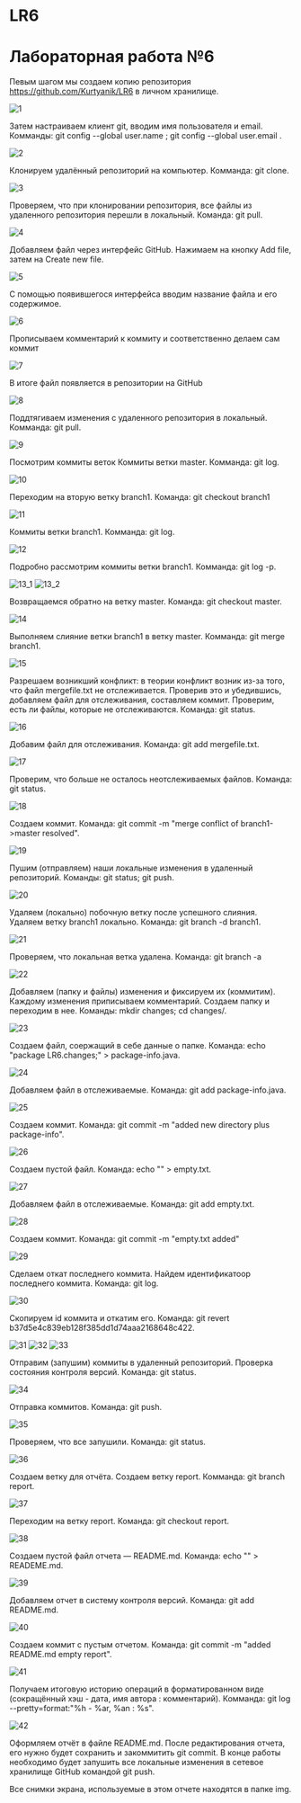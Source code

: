 # LR6

# Лабораторная работа №6

Певым шагом мы создаем копию репозитория https://github.com/Kurtyanik/LR6 в личном хранилище.

![1](https://user-images.githubusercontent.com/89647102/200087903-e42ac66a-0f71-4450-a918-4d0ecece26a6.jpg)

Затем настраиваем клиент git, вводим имя пользователя и email.
Комманды: git config --global user.name <username>; git config --global user.email <email>.

![2](https://user-images.githubusercontent.com/89647102/200087961-96f7b7fd-091a-4172-88f1-8b0d895282be.jpg)

Клонируем удалённый репозиторий на компьютер.
Комманда: git clone.

![3](https://user-images.githubusercontent.com/89647102/200087973-d85f4449-0bae-49f7-8dd0-d11e66fdfbc4.jpg)

Проверяем, что при клонировании репозитория, все файлы из удаленного репозитория перешли в локальный.
Команда: git pull.

![4](https://user-images.githubusercontent.com/89647102/200087992-8dd71d84-555f-4c37-9371-129da150c701.jpg)

Добавляем файл через интерфейс GitHub.
Нажимаем на кнопку Add file, затем на Create new file.

![5](https://user-images.githubusercontent.com/89647102/200088025-d1b98666-48d3-4bb4-b600-44313cd1fed2.jpg)

С помощью появившегося интерфейса вводим название файла и его содержимое.

![6](https://user-images.githubusercontent.com/89647102/200088031-f3646b6c-54e9-41b0-8da2-aef92bf9f72a.jpg)

Прописываем комментарий к коммиту и соответственно делаем сам коммит

![7](https://user-images.githubusercontent.com/89647102/200088038-0e8cfc4b-c406-468a-8eda-2e269028be03.jpg)

В итоге файл появляется в репозитории на GitHub

![8](https://user-images.githubusercontent.com/89647102/200088042-57f893fe-37d1-4542-af30-150ee127d628.jpg)

Поддтягиваем изменения с удаленного репозитория в локальный.
Комманда: git pull.

![9](https://user-images.githubusercontent.com/89647102/200088202-e1675d8a-0b82-41af-9dda-61d0e7d69a73.jpg)

Посмотрим коммиты веток
Коммиты ветки master. Комманда: git log.

![10](https://user-images.githubusercontent.com/89647102/200088205-42195fbc-144b-4a93-a73b-1317366faaad.jpg)

Переходим на вторую ветку branch1. Команда: git checkout branch1

![11](https://user-images.githubusercontent.com/89647102/200088208-f56fd4d4-6860-493b-bb3d-29cf360bbae2.jpg)

Коммиты ветки branch1. Комманда: git log.

![12](https://user-images.githubusercontent.com/89647102/200088220-feb98364-b866-4c30-a95e-2f4df48d80b9.jpg)

Подробно рассмотрим коммиты ветки branch1.
Комманда: git log -p.

![13_1](https://user-images.githubusercontent.com/89647102/200088233-2c9c69d8-ccc0-4bfc-9198-8e8651210c88.jpg)
![13_2](https://user-images.githubusercontent.com/89647102/200088240-01472dfc-ea02-4ba4-a2a7-28c63e1605af.jpg)

Возвращаемся обратно на ветку master.
Команда: git checkout master.

![14](https://user-images.githubusercontent.com/89647102/200088320-652c2376-6363-4c7b-984b-132d3c30ce30.jpg)

Выполняем слияние ветки branch1 в ветку master.
Комманда: git merge branch1.

![15](https://user-images.githubusercontent.com/89647102/200088323-ef2e04e6-971e-42a2-aeb2-2d26ee7577aa.jpg)

Разрешаем возникший конфликт: в теории конфликт возник из-за того, что файл mergefile.txt не отслеживается. Проверив это и убедившись, добавляем файл для отслеживания, составляем коммит.
Проверим, есть ли файлы, которые не отслеживаются. Команда: git status.

![16](https://user-images.githubusercontent.com/89647102/200088332-f346179b-92b6-4073-806e-101afc01eaa4.jpg)

Добавим файл для отслеживания. Команда: git add mergefile.txt.

![17](https://user-images.githubusercontent.com/89647102/200088335-33a97928-2cc2-4124-8c07-9e38c8796b1b.jpg)

Проверим, что больше не осталось неотслеживаемых файлов. Команда: git status.

![18](https://user-images.githubusercontent.com/89647102/200088340-c3e92c94-a92d-466f-b9d5-29c32966a076.jpg)

Создаем коммит. Команда: git commit -m "merge conflict of branch1->master resolved".

![19](https://user-images.githubusercontent.com/89647102/200088345-f954abc0-ce13-457c-b40d-bfc7548f7fc7.jpg)

Пушим (отправляем) наши локальные изменения в удаленный репозиторий.
Команды: git status; git push.

![20](https://user-images.githubusercontent.com/89647102/200088362-e23aa35e-ee28-4dfe-9d18-26ee1cca6846.jpg)

Удаляем (локально) побочную ветку после успешного слияния.
Удаляем ветку branch1 локально. Команда: git branch -d branch1.

![21](https://user-images.githubusercontent.com/89647102/200088370-12bebc8c-75c5-4339-8d0a-aa42e23371cd.jpg)

Проверяем, что локальная ветка удалена. Команда: git branch -a

![22](https://user-images.githubusercontent.com/89647102/200088457-bab0e944-9331-4974-8cdd-eba3023feab5.jpg)

Добавляем (папку и файлы) изменения и фиксируем их (коммитим). Каждому изменения приписываем комментарий.
Создаем папку и переходим в нее. Команды: mkdir changes; cd changes/.

![23](https://user-images.githubusercontent.com/89647102/200088468-6a5271b5-526d-4cc5-b5db-3040f105b596.jpg)

Создаем файл, соержащий в себе данные о папке. Команда: echo "package LR6.changes;" > package-info.java.

![24](https://user-images.githubusercontent.com/89647102/200088471-3bfc4764-14a0-4b7c-b2ad-4c7c5cb484b2.jpg)

Добавляем файл в отслеживаемые. Команда: git add package-info.java.

![25](https://user-images.githubusercontent.com/89647102/200088477-a9a287b9-4a7e-46d3-9c1e-87d189436876.jpg)

Создаем коммит. Команда: git commit -m "added new directory plus package-info".

![26](https://user-images.githubusercontent.com/89647102/200088480-fc49aa40-62ab-4cf9-9e0e-f7de05645002.jpg)

Создаем пустой файл. Команда: echo "" > empty.txt.

![27](https://user-images.githubusercontent.com/89647102/200088488-6ea160b3-768a-4040-bdbc-ab76e0cd3678.jpg)

Добавляем файл в отслеживаемые. Команда: git add empty.txt.

![28](https://user-images.githubusercontent.com/89647102/200088502-56a843d7-84bb-44f9-8a95-f3a62267de71.jpg)

Создаем коммит. Команда: git commit -m "empty.txt added"

![29](https://user-images.githubusercontent.com/89647102/200088504-9953acc8-f144-44b8-acd5-15024b38efa8.jpg)

Сделаем откат последнего коммита.
Найдем идентификатоор последнего коммита. Команда: git log.

![30](https://user-images.githubusercontent.com/89647102/200088507-160b37a6-c0b0-4b0c-adb7-1a380a34ced8.jpg)

Скопируем id коммита и откатим его. Команда: git revert b37d5e4c839eb128f385dd1d74aaa2168648c422.

![31](https://user-images.githubusercontent.com/89647102/200088513-6bb05777-64b7-4f28-9142-0e7a2304252c.jpg)
![32](https://user-images.githubusercontent.com/89647102/200088520-aa442614-9da6-41ce-992e-b682efd5b97b.jpg)
![33](https://user-images.githubusercontent.com/89647102/200088524-a9269628-38b0-4b4e-9e1b-a4b4084cc375.jpg)

Отправим (запушим) коммиты в удаленный репозиторий.
Проверка состояния контроля версий. Команда: git status.

![34](https://user-images.githubusercontent.com/89647102/200088539-af384b14-d7bf-4686-82d6-24e9a0995c7d.jpg)

Отправка коммитов. Команда: git push.

![35](https://user-images.githubusercontent.com/89647102/200088547-11d067fb-4d31-4970-90aa-14a5ba541d95.jpg)

Проверяем, что все запушили. Команда: git status.

![36](https://user-images.githubusercontent.com/89647102/200088600-64a2ce84-8a87-44f9-b6d2-b33f1f5083e5.jpg)

Создаем ветку для отчёта.
Создаем ветку report. Комманда: git branch report.

![37](https://user-images.githubusercontent.com/89647102/200088606-dcb51f01-0085-4a94-b632-7998c8063d6f.jpg)

Переходим на ветку report. Команда: git checkout report.

![38](https://user-images.githubusercontent.com/89647102/200088612-4f9ee58b-08df-4120-a9a4-b01fa7733edb.jpg)

Создаем пустой файл отчета — README.md. Команда: echo "" > READEME.md.

![39](https://user-images.githubusercontent.com/89647102/200088615-3e61f40a-47a4-4e8a-b068-694e800f3308.jpg)

Добавляем отчет в систему контроля версий. Команда: git add README.md.

![40](https://user-images.githubusercontent.com/89647102/200088623-85d1acc9-f6f8-41d2-b7c2-680cc0b82338.jpg)

Создаем коммит с пустым отчетом. Команда: git commit -m "added README.md empty report".

![41](https://user-images.githubusercontent.com/89647102/200088637-d6368400-1800-44eb-819e-0bb0c3659ae6.jpg)

Получаем итоговую историю операций в форматированном виде (сокращённый хэш - дата, имя автора : комментарий).
Комманда: git log --pretty=format:"%h - %ar, %an : %s".

![42](https://user-images.githubusercontent.com/89647102/200088647-28b013d4-a1ed-44a0-aeb7-7c62732f5628.jpg)

Оформляем отчёт в файле README.md. 
После редактирования отчета, его нужно будет сохранить и закоммитить git commit.
В конце работы необходимо будет запушить все локальные изменения в сетевое хранилище GitHub командой git push.

Все снимки экрана, используемые в этом отчете находятся в папке img.
